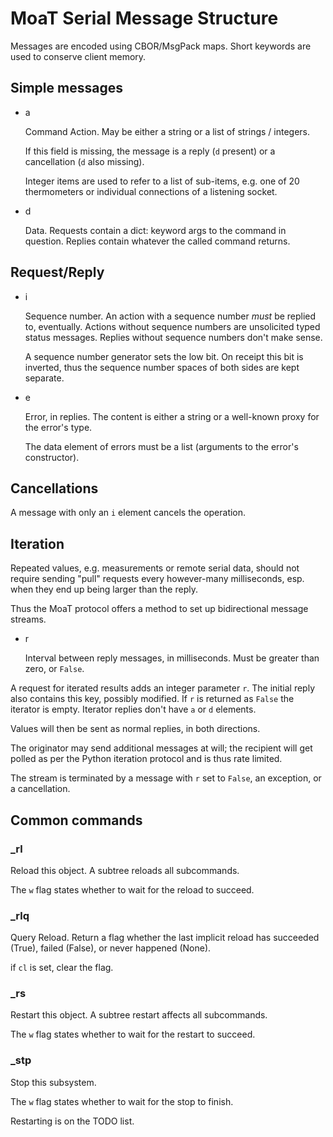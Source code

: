 # MoaT Serial Message Structure

Messages are encoded using CBOR/MsgPack maps. Short keywords are used to
conserve client memory.

## Simple messages

* a

  Command Action. May be either a string or a list of strings / integers.

  If this field is missing, the message is a reply (`d` present) or a
  cancellation (`d` also missing).

  Integer items are used to refer to a list of sub-items, e.g. one of 20
  thermometers or individual connections of a listening socket.

* d

  Data. Requests contain a dict: keyword args to the command in question.
  Replies contain whatever the called command returns.


## Request/Reply

* i

  Sequence number. An action with a sequence number *must* be replied to,
  eventually. Actions without sequence numbers are unsolicited typed status
  messages. Replies without sequence numbers don't make sense.

  A sequence number generator sets the low bit. On receipt this bit is
  inverted, thus the sequence number spaces of both sides are kept
  separate.

* e

  Error, in replies. The content is either a string or a well-known proxy
  for the error's type.

  The data element of errors must be a list (arguments to the error's
  constructor).


## Cancellations

A message with only an `i` element cancels the operation.

## Iteration

Repeated values, e.g. measurements or remote serial data, should not
require sending "pull" requests every however-many milliseconds, esp. when
they end up being larger than the reply.

Thus the MoaT protocol offers a method to set up bidirectional message streams.

* r

  Interval between reply messages, in milliseconds. Must be greater than zero, or `False`.

A request for iterated results adds an integer parameter `r`.
The initial reply also contains this key, possibly modified. If `r` is
returned as `False` the iterator is empty. Iterator replies don't have `a`
or `d` elements.

Values will then be sent as normal replies, in both directions.

The originator may send additional messages at will; the recipient will get
polled as per the Python iteration protocol and is thus rate limited.

The stream is terminated by a message with `r` set to `False`, an
exception, or a cancellation.


## Common commands

### \_rl

Reload this object. A subtree reloads all subcommands.

The `w` flag states whether to wait for the reload to succeed.

### \_rlq

Query Reload. Return a flag whether the last implicit reload has succeeded
(True), failed (False), or never happened (None).

if `cl` is set, clear the flag.

### \_rs

Restart this object. A subtree restart affects all subcommands.

The `w` flag states whether to wait for the restart to succeed.

### \_stp

Stop this subsystem.

The `w` flag states whether to wait for the stop to finish.

Restarting is on the TODO list.

